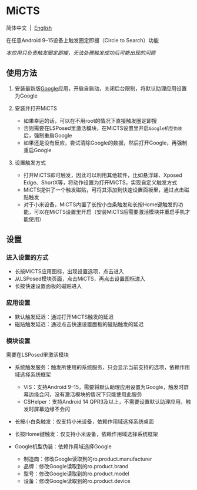 # MiCTS

简体中文&nbsp;&nbsp;|&nbsp;&nbsp;[English](https://github.com/parallelcc/MiCTS/blob/main/README_en.md)

在任意Android 9–15设备上触发圈定即搜（Circle to Search）功能

*本应用只负责触发圈定即搜，无法处理触发成功后可能出现的问题*

## 使用方法

1. 安装最新版[Google](https://play.google.com/store/apps/details?id=com.google.android.googlequicksearchbox)应用，开启自启动，关闭后台限制，将默认助理应用设置为Google


2. 安装并打开MiCTS
    - 如果幸运的话，可以在不用root的情况下直接触发圈定即搜
    - 否则需要在LSPosed里激活模块，在MiCTS设置里开启`Google机型伪装`后，强制重启Google
    - 如果还是没有反应，尝试清除Google的数据，然后打开Google，再强制重启Google


3. 设置触发方式
    - 打开MiCTS即可触发，因此可以利用其他软件，比如悬浮球、Xposed Edge、ShortX等，将动作设置为打开MiCTS，实现自定义触发方式
    - MiCTS提供了一个触发磁贴，可将其添加到快速设置面板里，通过点击磁贴触发
    - 对于小米设备，MiCTS内置了长按小白条触发和长按Home键触发的功能，可以在MiCTS设置里开启（安装MiCTS后需要激活模块并重启手机才能使用）

## 设置

### 进入设置的方式
- 长按MiCTS应用图标，出现设置选项，点击进入
- 从LSPosed模块页面，点击MiCTS，再点击设置图标进入
- 长按快速设置面板的磁贴进入

### 应用设置
- 默认触发延迟：通过打开MiCTS触发的延迟
- 磁贴触发延迟：通过点击快速设置面板的磁贴触发的延迟

### 模块设置
需要在LSPosed里激活模块
- 系统触发服务：触发所使用的系统服务，只会显示当前支持的选项，依赖作用域选择系统框架
   - VIS：支持Android 9–15，需要将默认助理应用设置为Google，触发时屏幕边缘会闪，没有激活模块的情况下只能使用此服务
   - CSHelper：支持Android 14 QPR3及以上，不需要设置默认助理应用，触发时屏幕边缘不会闪


- 长按小白条触发：仅支持小米设备，依赖作用域选择系统桌面


- 长按Home键触发：仅支持小米设备，依赖作用域选择系统框架

 
- Google机型伪装：依赖作用域选择Google
   - 制造商：修改Google读取到的ro.product.manufacturer
   - 品牌：修改Google读取到的ro.product.brand
   - 型号：修改Google读取到的ro.product.model
   - 设备：修改Google读取到的ro.product.device 